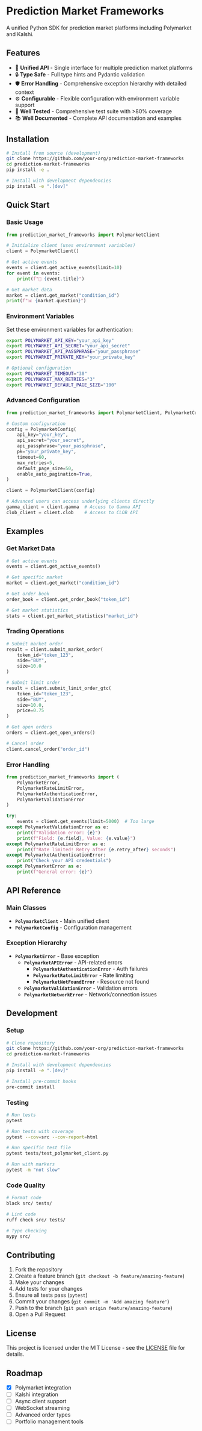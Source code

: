 # Prediction Market Frameworks

A unified Python SDK for prediction market platforms including Polymarket and Kalshi.

## Features

- 🚀 **Unified API** - Single interface for multiple prediction market platforms
- 🔒 **Type Safe** - Full type hints and Pydantic validation
- 🛡️ **Error Handling** - Comprehensive exception hierarchy with detailed context
- ⚙️ **Configurable** - Flexible configuration with environment variable support
- 🧪 **Well Tested** - Comprehensive test suite with >80% coverage
- 📚 **Well Documented** - Complete API documentation and examples

## Installation

```bash
# Install from source (development)
git clone https://github.com/your-org/prediction-market-frameworks
cd prediction-market-frameworks
pip install -e .

# Install with development dependencies
pip install -e ".[dev]"
```

## Quick Start

### Basic Usage

```python
from prediction_market_frameworks import PolymarketClient

# Initialize client (uses environment variables)
client = PolymarketClient()

# Get active events
events = client.get_active_events(limit=10)
for event in events:
    print(f"📅 {event.title}")

# Get market data
market = client.get_market("condition_id")
print(f"📊 {market.question}")
```

### Environment Variables

Set these environment variables for authentication:

```bash
export POLYMARKET_API_KEY="your_api_key"
export POLYMARKET_API_SECRET="your_api_secret"
export POLYMARKET_API_PASSPHRASE="your_passphrase"
export POLYMARKET_PRIVATE_KEY="your_private_key"

# Optional configuration
export POLYMARKET_TIMEOUT="30"
export POLYMARKET_MAX_RETRIES="3"
export POLYMARKET_DEFAULT_PAGE_SIZE="100"
```

### Advanced Configuration

```python
from prediction_market_frameworks import PolymarketClient, PolymarketConfig

# Custom configuration
config = PolymarketConfig(
    api_key="your_key",
    api_secret="your_secret",
    api_passphrase="your_passphrase",
    pk="your_private_key",
    timeout=60,
    max_retries=5,
    default_page_size=50,
    enable_auto_pagination=True,
)

client = PolymarketClient(config)

# Advanced users can access underlying clients directly
gamma_client = client.gamma  # Access to Gamma API
clob_client = client.clob    # Access to CLOB API
```

## Examples

### Get Market Data

```python
# Get active events
events = client.get_active_events()

# Get specific market
market = client.get_market("condition_id")

# Get order book
order_book = client.get_order_book("token_id")

# Get market statistics
stats = client.get_market_statistics("market_id")
```

### Trading Operations

```python
# Submit market order
result = client.submit_market_order(
    token_id="token_123",
    side="BUY",
    size=10.0
)

# Submit limit order
result = client.submit_limit_order_gtc(
    token_id="token_123",
    side="BUY", 
    size=10.0,
    price=0.75
)

# Get open orders
orders = client.get_open_orders()

# Cancel order
client.cancel_order("order_id")
```

### Error Handling

```python
from prediction_market_frameworks import (
    PolymarketError,
    PolymarketRateLimitError,
    PolymarketAuthenticationError,
    PolymarketValidationError
)

try:
    events = client.get_events(limit=5000)  # Too large
except PolymarketValidationError as e:
    print(f"Validation error: {e}")
    print(f"Field: {e.field}, Value: {e.value}")
except PolymarketRateLimitError as e:
    print(f"Rate limited! Retry after {e.retry_after} seconds")
except PolymarketAuthenticationError:
    print("Check your API credentials")
except PolymarketError as e:
    print(f"General error: {e}")
```

## API Reference

### Main Classes

- **`PolymarketClient`** - Main unified client
- **`PolymarketConfig`** - Configuration management

### Exception Hierarchy

- **`PolymarketError`** - Base exception
  - **`PolymarketAPIError`** - API-related errors
    - **`PolymarketAuthenticationError`** - Auth failures
    - **`PolymarketRateLimitError`** - Rate limiting
    - **`PolymarketNotFoundError`** - Resource not found
  - **`PolymarketValidationError`** - Validation errors
  - **`PolymarketNetworkError`** - Network/connection issues

## Development

### Setup

```bash
# Clone repository
git clone https://github.com/your-org/prediction-market-frameworks
cd prediction-market-frameworks

# Install with development dependencies
pip install -e ".[dev]"

# Install pre-commit hooks
pre-commit install
```

### Testing

```bash
# Run tests
pytest

# Run tests with coverage
pytest --cov=src --cov-report=html

# Run specific test file
pytest tests/test_polymarket_client.py

# Run with markers
pytest -m "not slow"
```

### Code Quality

```bash
# Format code
black src/ tests/

# Lint code
ruff check src/ tests/

# Type checking
mypy src/
```

## Contributing

1. Fork the repository
2. Create a feature branch (`git checkout -b feature/amazing-feature`)
3. Make your changes
4. Add tests for your changes
5. Ensure all tests pass (`pytest`)
6. Commit your changes (`git commit -m 'Add amazing feature'`)
7. Push to the branch (`git push origin feature/amazing-feature`)
8. Open a Pull Request

## License

This project is licensed under the MIT License - see the [LICENSE](LICENSE) file for details.

## Roadmap

- [x] Polymarket integration
- [ ] Kalshi integration  
- [ ] Async client support
- [ ] WebSocket streaming
- [ ] Advanced order types
- [ ] Portfolio management tools